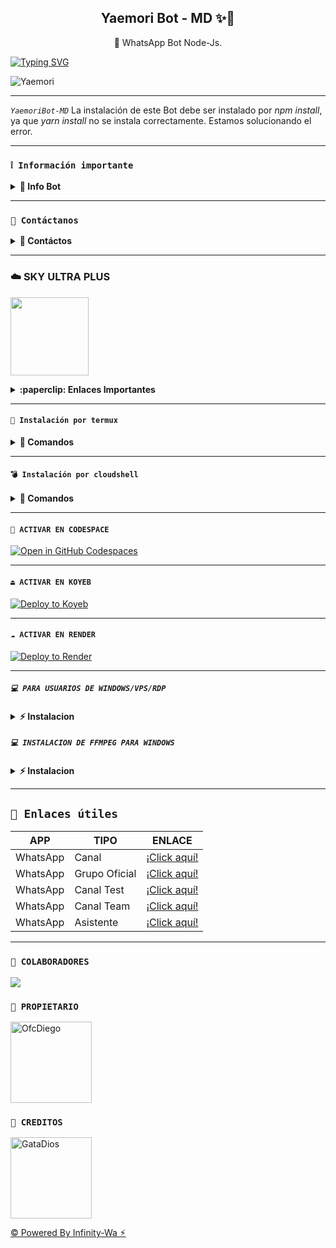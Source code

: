 <h2 align="center">Yaemori Bot - MD ✨️🌻</h2>

<p align="center">🌹 WhatsApp Bot Node-Js.</p>
</p>

[![Typing SVG](https://readme-typing-svg.demolab.com?font=Fira+Code&pause=1000&color=FF0000&lines=YaemoriBot-MD+✨️🌻;DevDiego+✨️☁️)](https://git.io/typing-svg)

![Yaemori](https://qu.ax/oTXDG.jpg)

---

*`YaemoriBot-MD`* La instalación de este Bot debe ser instalado por *npm install*, ya que *yarn install* no se instala correctamente. Estamos solucionando el error.

---

### **`❕️ Información importante`**

<details>
 <summary><b> 🌴 Info Bot</b></summary>

* Este proyecto **no está afiliado de ninguna manera** con `WhatsApp`, `Inc. WhatsApp` es una marca registrada de `WhatsApp LLC`, y este bot es un **desarrollo independiente** que **no tiene ninguna relación oficial con la compañía**.

</details>

---

### **`💭 Contáctanos`**

<details>
<summary><b> 🌹 Contáctos</b></summary>

* theyaemoribot@gmail.com
* https://wa.me/573218138672
* https://wa.me/5351524614
* https://wa.me/573205853665
* https://wa.me/573106909511

</details>

---

### ☁️ SKY ULTRA PLUS
<a href="https://dash.corinplus.com"><img src="https://qu.ax/zFzXF.png" height="125px"></a>

<details>
 <summary><b>:paperclip: Enlaces Importantes</b></summary>

- **Dashboard:** [`Aquí`](https://dash.skyultraplus.com)
- **Panel:** [`Aquí`](https://panel.skyultraplus.com)
- **Canal de WhatsApp:** [`Aquí`](https://whatsapp.com/channel/0029VakUvreFHWpyWUr4Jr0g)
- **Comunidad:** [`Aquí`](https://chat.whatsapp.com/JPwcXvPEUwlEOyjI3BpYys)
- **Contacto(s):** 
[`Gata Dios`](https://wa.me/message/B3KTM5XN2JMRD1)  [`Russell`](https://api.whatsapp.com/send/?phone=15167096032&text&type=phone_number&app_absent=0)
- **Discord:** [`SkyUltraPlus`](https://discord.gg/Ph4eWsZ8)

<details>
<summary>☁️ Ajustes del Servidor - YaemoriBot</summary><img src="https://qu.ax/CepDu.jpg">

</details>

</details>

---

#### **`🚀 Instalación por termux`**

<details>
 <summary><b> 🌸 Comandos</b></summary>

#### **✨️ Instalación automatica por termux**

> Copia los códigos uno por uno, no los pegues todos juntos a la vez.

```bash
termux-setup-storage
```

```bash
apt update -y && yes | apt upgrade && pkg install -y bash wget mpv && wget -O - https://raw.githubusercontent.com/Dev-Diego/YaemoriBot-MD/master/mini.sh | bash
```

#### **🌺 Instalación manual por termux**

```bash
termux-setup-storage
```

```bash
apt-get update -y && apt-get upgrade -y
```

```bash
pkg install -y git nodejs ffmpeg imagemagick && pkg install yarn 
```

```bash
git clone https://github.com/Dev-Diego/YaemoriBot-MD && cd YaemoriBot-MD 
```

```bash
yarn install
```

```bash
npm install
```

```bash
npm start
```

---

#### **🟢 Activar en caso de detenerse en termux**

Si después de instalar el bot en Termux se detiene (pantalla en blanco, pérdida de conexión a Internet, reinicio del dispositivo), sigue estos pasos:

1. Abre Termux y navega al directorio del bot:
    ```bash
    cd YaemoriBot-MD
    ```

2. Inicia el bot nuevamente:
    ```bash
    npm start
    ```

---

#### **🍬 Obtener otro codigo qr en termux**

Si después de instalar el bot en Termux y iniciar la session del bot (el numero se va a soporte, se cierra la conexión o demorastes al conectar), sigue estos pasos:

1. Abre Termux y navega al directorio del bot:
    ```bash
    cd YaemoriBot-MD
    ```

2. Elimina la carpeta MiniSession:
    ```bash
    rm -rf MiniSession
    ```

3. Inicia el bot nuevamente:
    ```bash
    npm start
    ```

---

### **🤖 Para activar 24/7 (termux)**

> comando para obtener la bot 24/7 en termux

```bash
npm i -g pm2 && pm2 start index.js && pm2 save && pm2 logs
```

</details>

---

#### **`💣 Instalación por cloudshell`**

<details>
 <summary><b> 🦎 Comandos</b></summary>

[![blog](https://img.shields.io/badge/Video-Tutorial-FF0000?style=for-the-badge&logo=youtube&logoColor=white)
](https://youtu.be/0JtOm_ie4CQ?si=kbL823AQmUhC3PmC)

[`🚩 Instalar Cloud Shell Clic Aqui`](https://www.mediafire.com/file/bp2l6cci2p30hjv/Cloud+Shell_1.apk/file)

```bash
> git clone https://github.com/Dev-Diego/YaemoriBot-MD
```

```bash
> cd YaemoriBot-MD && yarn install
```

```bash
> npm install
```

```bash
> npm start
```

</details>

---

#### **`🌌 ACTIVAR EN CODESPACE`**

[![Open in GitHub Codespaces](https://github.com/codespaces/badge.svg)](https://github.com/codespaces/new?skip_quickstart=true&machine=basicLinux32gb&repo=Dev-Diego/YaemoriBot-MD&ref=main&geo=UsEast)

----- 
#### **`⏏️ ACTIVAR EN KOYEB`**
[![Deploy to Koyeb](https://binbashbanana.github.io/deploy-buttons/buttons/remade/koyeb.svg)](https://app.koyeb.com/deploy?type=git&repository=github.com/Dev-Diego/YaemoriBot-MD&branch=master&name=yaemoribot-md)

------------------
#### **`☁️ ACTIVAR EN RENDER`**
[![Deploy to Render](https://binbashbanana.github.io/deploy-buttons/buttons/remade/render.svg)](https://dashboard.render.com/blueprint/new?repo=https%3A%2F%2Fgithub.com%2FDev-Diego%2FYaemoriBot-MD)

------------------
##### **`💻 PARA USUARIOS DE WINDOWS/VPS/RDP`**

<details>
 <summary><b> ⚡️ Instalacion</b></summary>

* Descargar e instala Git [`Aquí`](https://git-scm.com/downloads)
* Descargar e instala NodeJS [`Aquí`](https://nodejs.org/en/download)
* Descargar e instala FFmpeg [`Aquí`](https://ffmpeg.org/download.html) (**No olvide agregar FFmpeg a la variable de entorno PATH**)
* Descargar e instala ImageMagick [`Aquí`](https://imagemagick.org/script/download.php)
* Descargar e instala Yarn [`Aquí`](https://classic.yarnpkg.com/en/docs/install#windows-stable)
```bash
> git clone https://github.com/Dev-Diego/YaemoriBot-MD
```

```bash
> cd YaemoriBot-MD && npm install 
```

```bash
> npm update && node .
```

</details>

##### **`💻 INSTALACION DE FFMPEG PARA WINDOWS`**

<details>
 <summary><b> ⚡️ Instalacion</b></summary>

* Descarga cualquiera de las versiones de FFmpeg disponibles haciendo clic en [FFmpeg](https://www.gyan.dev/ffmpeg/builds/).
* Extraer archivos a `C:\` path.
* Cambie el nombre de la carpeta extraída a `ffmpeg`.
* Ejecute el símbolo del sistema como administrador.
* Ejecute el siguiente comando:
```cmd
> setx /m PATH "C:\ffmpeg\bin;%PATH%"
```
Si tiene éxito, le dará un mensaje como: `SUCCESS: specified value was saved`.
* Ahora que tiene FFmpeg instalado, verifique que funcionó ejecutando este comando para ver la versión:
```cmd
> ffmpeg -version
```

</details>

---

## **`🔗 Enlaces útiles`**

| APP | TIPO | ENLACE |
|------|-------------|-------|
| WhatsApp | Canal | [¡Click aquí!](https://whatsapp.com/channel/0029VaQD7LAJP216tu9liI2A) |
| WhatsApp | Grupo Oficial | [¡Click aquí!](https://chat.whatsapp.com/DBV1zXbwYjL43uuI6s2Rhu) |
| WhatsApp | Canal Test | [¡Click aquí!](https://whatsapp.com/channel/0029Vam7yUg77qVaz3sIAp0z) |
| WhatsApp | Canal Team | [¡Click aquí!](https://whatsapp.com/channel/0029Va4QjH7DeON0ePwzjS1A) |
| WhatsApp | Asistente | [¡Click aquí!](wa.me/573218138672) |

---

### **`🌴 COLABORADORES`**
<a href="https://github.com/Dev-Diego/YaemoriBot-MD/graphs/contributors">
<img src="https://contrib.rocks/image?repo=Dev-Diego/YaemoriBot-MD" /> 
</a>

### **`👑 PROPIETARIO`**
<a
href="https://github.com/Dev-Diego"><img src="https://github.com/Dev-Diego.png" width="130" height="130" alt="OfcDiego"/></a>

### **`🌹 CREDITOS`**
<a
href="https://github.com/BrunoSobrino"><img src="https://github.com/BrunoSobrino.png" width="130" height="130" alt="GataDios"/></a>

[© Powered By Infinity-Wa ⚡︎](https://whatsapp.com/channel/0029Va4QjH7DeON0ePwzjS1A)
